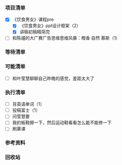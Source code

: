 ### 项目清单

- [x] 《饮食男女》课程pre
  - [x] 《饮食男女》ppt设计框架（2）
  - [x] 讲稿初稿精简完
- [ ] 和陈禧的大广赛广告思维思维风暴：橙香 自然 慕斯（1）

### 等待清单

### 可能清单

- [ ] 和叶莹慧聊聊自己昨晚的感觉，差距太大了

### 执行清单

- [ ] 背英语单词（1）
- [ ] 投稿富士（1）
- [ ] 问莹慧要
- [ ] 我的板鞋擦一下，然后运动鞋看看怎么能不能修一下
- [ ] 刷慕课

### 参考资料



### 回收站

